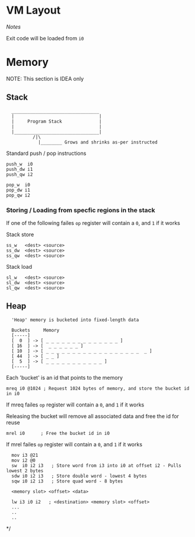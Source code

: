 # VM Layout

*Notes*

Exit code will be loaded from `i0` 

# Memory

NOTE: This section is IDEA only

## Stack

```
  _________________________________
  |                                |
  |     Program Stack              |
  |                                |
  |________________________________|
          /|\
            |________ Grows and shrinks as-per instructed

```

Standard push / pop instructions
```
push_w  i0
push_dw i1
push_qw i2
```
```
pop_w  i0
pop_dw i1
pop_qw i2
```

### Storing / Loading from specfic regions in the stack

If one of the following failes `op` register will contain a `0`, and `1` if it works

Stack store
```
ss_w   <dest> <source>
ss_dw  <dest> <source>
ss_qw  <dest> <source>
```
Stack load
```
sl_w   <dest> <source>
sl_dw  <dest> <source>
sl_qw  <dest> <source>
```

## Heap

```
  'Heap' memory is bucketed into fixed-length data
   
  Buckets     Memory
  [-----]
  [  0  ] -> [ _ _ _ _ _ _ _ _ _ _ _ _ _ _ ]
  [ 16  ] -> [  _ _ _ _ _ _ ]
  [ 10  ] -> [ _ _ _ _ _ _ _ _ _ _ _ _ _ _ _ _ _ _  _ ]
  [ 44  ] -> [ _ _ ]
  [  5  ] -> [ _ _ _ _ _ _ _ _ _ _ _ ]
  [-----]

```

Each 'bucket' is an id that points to the memory

  `mreq i0 @1024 ; Request 1024 bytes of memory, and store the bucket id in i0`


If mreq failes `op` register will contain a `0`, and `1` if it works

Releasing the bucket will remove all associated data and free the id for reuse

  `mrel i0      ; Free the bucket id in i0`

If mrel failes `op` register will contain a `0`, and `1` if it works


```
  mov i3 @21
  mov i2 @0
  sw  i0 i2 i3   ; Store word from i3 into i0 at offset i2 - Pulls lowest 2 bytes
  sdw i0 i2 i3   ; Store double word - lowest 4 bytes
  sqw i0 i2 i3   ; Store quad word - 8 bytes

  <memory slot> <offset> <data>

  lw i3 i0 i2   ; <destination> <memory slot> <offset>
  ...
  ..
  ..
```
*/
